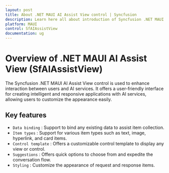 ```yaml
---
layout: post
title: About .NET MAUI AI Assist View control | Syncfusion
description: Learn here all about introduction of Syncfusion .NET MAUI AI Assist View (SfAssistView) control, its elements and more.
platform: MAUI
control: SfAIAssistView
documentation: ug
---
```


# Overview of .NET MAUI AI Assist View (SfAIAssistView)

The Syncfusion .NET MAUI AI Assist View control is used to enhance interaction between users and AI services. It offers a user-friendly interface for creating intelligent and responsive applications with AI services, allowing users to customize the appearance easily.

## Key features

* `Data binding` : Support to bind any existing data to assist item collection.
* `Item types` : Support for various item types such as text, image, hyperlink, and card items.
* `Control template` : Offers a customizable control template to display any view or control.
* `Suggestions` : Offers quick options to choose from and expedite the conversation flow.
* `Styling` : Customize the appearance of request and response items.